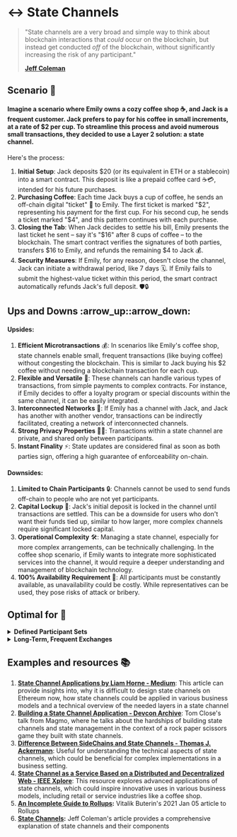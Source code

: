 # ↔ State Channels

> "State channels are a very broad and simple way to think about blockchain interactions that _could_ occur on the blockchain, but instead get conducted _off_ of the blockchain, without significantly increasing the risk of any participant."
>
> [**Jeff Coleman**](https://www.jeffcoleman.ca/author/jeff/)

## Scenario 🌟&#x20;

#### Imagine a scenario where Emily owns a cozy coffee shop ☕, and Jack is a frequent customer. Jack prefers to pay for his coffee in small increments, at a rate of $2 per cup. To streamline this process and avoid numerous small transactions, they decided to use a Layer 2 solution: a state channel.

Here's the process:

1. **Initial Setup**: Jack deposits $20 (or its equivalent in ETH or a stablecoin) into a smart contract. This deposit is like a prepaid coffee card ☕💳, intended for his future purchases.
2. **Purchasing Coffee**: Each time Jack buys a cup of coffee, he sends an off-chain digital "ticket" 🎫 to Emily. The first ticket is marked "$2", representing his payment for the first cup. For his second cup, he sends a ticket marked "$4", and this pattern continues with each purchase.
3. **Closing the Tab**: When Jack decides to settle his bill, Emily presents the last ticket he sent – say it's "$16" after 8 cups of coffee – to the blockchain. The smart contract verifies the signatures of both parties, transfers $16 to Emily, and refunds the remaining $4 to Jack 💰.
4. **Security Measures**: If Emily, for any reason, doesn't close the channel, Jack can initiate a withdrawal period, like 7 days 🗓️. If Emily fails to submit the highest-value ticket within this period, the smart contract automatically refunds Jack's full deposit. 🛡️🔒





## Ups and Downs :arrow\_up::arrow\_down:

#### **Upsides:**

1. **Efficient Microtransactions** 💰: In scenarios like Emily's coffee shop, state channels enable small, frequent transactions (like buying coffee) without congesting the blockchain. This is similar to Jack buying his $2 coffee without needing a blockchain transaction for each cup.
2. **Flexible and Versatile** 🤹: These channels can handle various types of transactions, from simple payments to complex contracts. For instance, if Emily decides to offer a loyalty program or special discounts within the same channel, it can be easily integrated.
3. **Interconnected Networks** 🔗: If Emily has a channel with Jack, and Jack has another with another vendor, transactions can be indirectly facilitated, creating a network of interconnected channels.
4. **Strong Privacy Properties** 🕵️‍♂️: Transactions within a state channel are private, and shared only between participants.
5. **Instant Finality** ⚡: State updates are considered final as soon as both parties sign, offering a high guarantee of enforceability on-chain.

#### **Downsides**:

1. **Limited to Chain Participants** 🔒: Channels cannot be used to send funds off-chain to people who are not yet participants.
2. **Capital Lockup** 💸: Jack's initial deposit is locked in the channel until transactions are settled. This can be a downside for users who don't want their funds tied up, similar to how larger, more complex channels require significant locked capital.
3. **Operational Complexity** 🛠️: Managing a state channel, especially for more complex arrangements, can be technically challenging. In the coffee shop scenario, if Emily wants to integrate more sophisticated services into the channel, it would require a deeper understanding and management of blockchain technology.
4. **100% Availability Requirement** 🚨: All participants must be constantly available, as unavailability could be costly. While representatives can be used, they pose risks of attack or bribery.



## Optimal for 🎯

<details>

<summary><strong>Defined Participant Sets</strong></summary>

State channels require known participant addresses, and changing participants necessitates contract modifications, unlike sidechains.

</details>

<details>

<summary><strong>Long-Term, Frequent Exchanges</strong></summary>

Due to the initial cost of setting up a channel, they are most efficient for long-term use with many state updates.

</details>



## Examples and resources 📚

1. [**State Channel Applications by Liam Horne - Medium**](https://medium.com/statechannels/state-channel-applications-1f170e7d542e): This article can provide insights into, why it is difficult to design state channels on Ethereum now, how state channels could be applied in various business models and a technical overview of the needed layers in a state channel
2. [**Building a State Channel Application - Devcon Archive**](https://archive.devcon.org/archive/watch/4/building-a-state-channel-application/?playlist=Devcon%204): Tom Close's talk from Magmo, where he talks about the hardships of building state channels and state management in the context of a rock paper scissors game they built with state channels.
3. [**Difference Between SideChains and State Channels - Thomas J. Ackermann**](https://www.bgp4.com/2019/05/15/difference-between-sidechains-and-state-channels/): Useful for understanding the technical aspects of state channels, which could be beneficial for complex implementations in a business setting.
4. [**State Channel as a Service Based on a Distributed and Decentralized Web - IEEE Xplore**](https://ieeexplore.ieee.org/iel7/6287639/8948470/09050808.pdf): This resource explores advanced applications of state channels, which could inspire innovative uses in various business models, including retail or service industries like a coffee shop.
5. [**An Incomplete Guide to Rollups**](https://vitalik.ca/general/2021/01/05/rollup.html)**:** Vitalik Buterin's 2021 Jan 05 article  to Rollups&#x20;
6. [**State Channels**](https://www.jeffcoleman.ca/state-channels/)**:** Jeff Coleman's article provides a comprehensive explanation of state channels and their components



